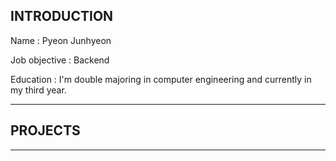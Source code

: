 ## INTRODUCTION
Name : Pyeon Junhyeon  

Job objective : Backend  

Education : I'm double majoring in computer engineering and currently in my third year.
            
---
## PROJECTS
---
